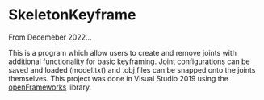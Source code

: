 # SkeletonKeyframe

From Decemeber 2022...

This is a program which allow users to create and remove joints with additional functionality for basic keyframing.
Joint configurations can be saved and loaded (model.txt) and .obj files can be snapped onto the joints themselves.
This project was done in Visual Studio 2019 using the [openFrameworks](https://openframeworks.cc/) library.
